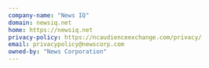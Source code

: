 ```yaml
---
company-name: "News IQ"
domain: newsiq.net
home: https://newsiq.net
privacy-policy: https://ncaudienceexchange.com/privacy/
email: privacypolicy@newscorp.com
owned-by: "News Corporation"
---
```




